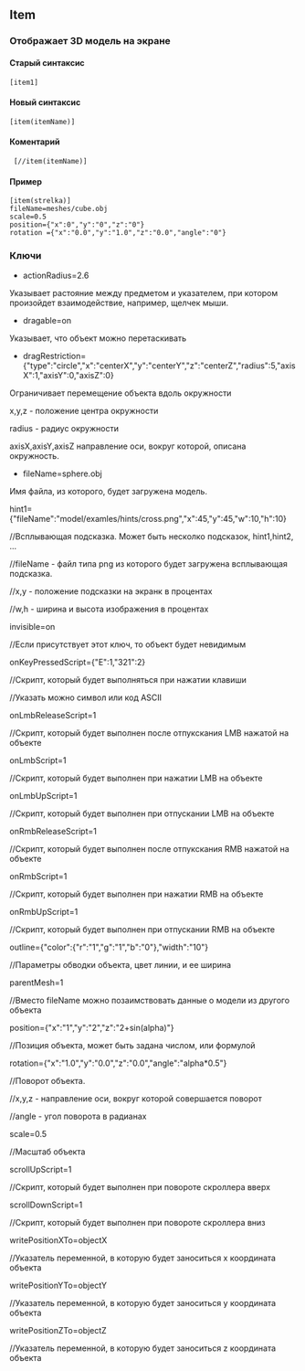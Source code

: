 ## Item

### Отображает 3D модель на экране

#### Старый синтаксис

    [item1]
    
#### Новый синтаксис

    [item(itemName)]
    
#### Коментарий

     [//item(itemName)]
   
#### Пример

    [item(strelka)]
    fileName=meshes/cube.obj
    scale=0.5
    position={"x":0","y":"0","z":"0"}
    rotation ={"x":"0.0","y":"1.0","z":"0.0","angle":"0"}


### Ключи

* actionRadius=2.6

Указывает растояние между предметом и указателем, при 
котором произойдет взаимодействие, например, щелчек мыши.

* dragable=on

Указывает, что объект можно перетаскивать

* dragRestriction={"type":"circle","x":"сenterX","y":"сenterY","z":"сenterZ","radius":5,"axisX":1,"axisY":0,"axisZ":0}

Ограничивает перемещение объекта вдоль окружности

x,y,z - положение центра окружности

radius - радиус окружности

axisX,axisY,axisZ направление оси, вокруг которой, описана окружность.

* fileName=sphere.obj

Имя файла, из которого, будет загружена модель.

hint1={"fileName":"model/examles/hints/cross.png","x":45,"y":45,"w":10,"h":10}

//Всплывающая подсказка. Может быть несколко подсказок, hint1,hint2, ...

//fileName -  файл типа png из которого будет загружена всплывающая подсказка.

//x,y - положение подсказки на экранк в процентах

//w,h - ширина и высота изображения в процентах

invisible=on

//Если присутствует этот ключ, то объект будет невидимым

onKeyPressedScript={"E":1,"321":2}

//Скрипт, который будет выполняться при нажатии клавиши

//Указать можно символ или код ASCII

onLmbReleaseScript=1

//Скрипт, который будет выполнен после отпукскания LMB нажатой на объекте

onLmbScript=1

//Скрипт, который будет выполнен при нажатии LMB  на объекте

onLmbUpScript=1

//Скрипт, который будет выполнен при отпускании LMB  на объекте

onRmbReleaseScript=1

//Скрипт, который будет выполнен после отпукскания RMB нажатой на объекте

onRmbScript=1

//Скрипт, который будет выполнен при нажатии RMB  на объекте

onRmbUpScript=1

//Скрипт, который будет выполнен при отпускании RMB  на объекте

outline={"color":{"r":"1","g":"1","b":"0"},"width":"10"}

//Параметры обводки объекта, цвет линии, и ее ширина

parentMesh=1

//Вместо fileName можно позаимствовать данные о модели из другого объекта

position={"x":"1","y":"2","z":"2+sin(alpha)"}

//Позиция объекта, может быть задана числом, или формулой

rotation={"x":"1.0","y":"0.0","z":"0.0","angle":"alpha*0.5"}

//Поворот объекта.

//x,y,z - направление оси, вокруг которой совершается поворот

//angle - угол поворота в радианах

scale=0.5

//Масштаб объекта

scrollUpScript=1

//Скрипт, который будет выполнен при повороте скроллера вверх

scrollDownScript=1

//Скрипт, который будет выполнен при повороте скроллера вниз

writePositionXTo=objectX

//Указатель переменной, в которую будет заноситься x координата объекта

writePositionYTo=objectY

//Указатель переменной, в которую будет заноситься y координата объекта

writePositionZTo=objectZ

//Указатель переменной, в которую будет заноситься z координата объекта


